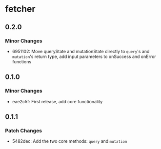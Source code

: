 # fetcher

## 0.2.0

### Minor Changes

- 6951102: Move queryState and mutationState directly to `query`'s and `mutation`'s return type, add input parameters to onSuccess and onError functions

## 0.1.0

### Minor Changes

- eae2c5f: First release, add core functionality

## 0.1.1

### Patch Changes

- 5482dec: Add the two core methods: `query` and `mutation`
